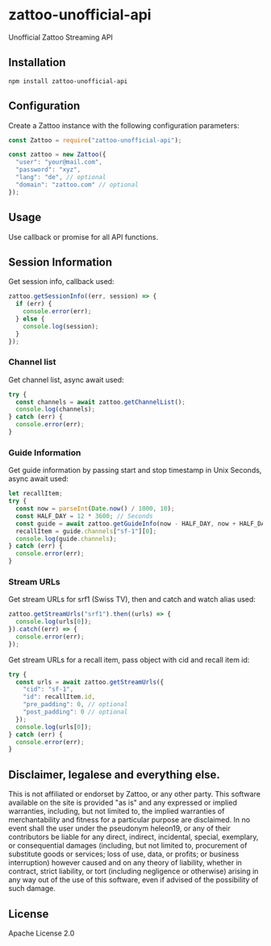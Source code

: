 # zattoo-unofficial-api
Unofficial Zattoo Streaming API

## Installation

```
npm install zattoo-unofficial-api
```

## Configuration

Create a Zattoo instance with the following configuration parameters:

```js
const Zattoo = require("zattoo-unofficial-api");

const zattoo = new Zattoo({
  "user": "your@mail.com",
  "password": "xyz",
  "lang": "de", // optional
  "domain": "zattoo.com" // optional
});

```
## Usage

Use callback or promise for all API functions.


## Session Information
Get session info, callback used:
```js
zattoo.getSessionInfo((err, session) => {
  if (err) {
    console.error(err);
  } else {
    console.log(session);
  }
});
```

### Channel list

Get channel list, async await used:

```js
try {
  const channels = await zattoo.getChannelList();
  console.log(channels);
} catch (err) {
  console.error(err);
}
```

### Guide Information

Get guide information by passing start and stop timestamp in Unix Seconds, async await used:

```js
let recallItem;
try {
  const now = parseInt(Date.now() / 1000, 10);
  const HALF_DAY = 12 * 3600; // Seconds
  const guide = await zattoo.getGuideInfo(now - HALF_DAY, now + HALF_DAY);
  recallItem = guide.channels["sf-1"][0];
  console.log(guide.channels);
} catch (err) {
  console.error(err);
}
```

### Stream URLs

Get stream URLs for srf1 (Swiss TV), then and catch and watch alias used:

```js
zattoo.getStreamUrls("srf1").then((urls) => {
  console.log(urls[0]);
}).catch((err) => {
  console.error(err);
});
```

Get stream URLs for a recall item, pass object with cid and recall item id:

```js
try {
  const urls = await zattoo.getStreamUrls({
    "cid": "sf-1",
    "id": recallItem.id,
    "pre_padding": 0, // optional
    "post_padding": 0 // optional
  });
  console.log(urls[0]);
} catch (err) {
  console.error(err);
}
```

## Disclaimer, legalese and everything else.

This is not affiliated or endorset by Zattoo, or any other party. This software available on the site is provided "as is" and any expressed or implied warranties, including, but not limited to, the implied warranties of merchantability and fitness for a particular purpose are disclaimed. In no event shall the user under the pseudonym heleon19, or any of their contributors be liable for any direct, indirect, incidental, special, exemplary, or consequential damages (including, but not limited to, procurement of substitute goods or services; loss of use, data, or profits; or business interruption) however caused and on any theory of liability, whether in contract, strict liability, or tort (including negligence or otherwise) arising in any way out of the use of this software, even if advised of the possibility of such damage.

## License

Apache License 2.0
